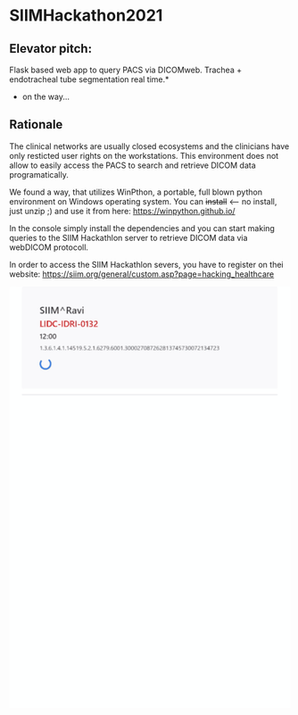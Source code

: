 # SIIMHackathon2021

## Elevator pitch:
Flask based web app to query PACS via DICOMweb. 
Trachea + endotracheal tube segmentation real time.*

* on the way...


## Rationale
The clinical networks are usually closed ecosystems and the clinicians have only resticted user rights on the workstations. 
This environment does not allow to easily access the PACS to search and retrieve DICOM data programatically.

We found a way, that utilizes WinPthon, a portable, full blown python environment on Windows operating system.
You can ~~install~~ <-- no install, just unzip ;) and use it from here: https://winpython.github.io/

In the console simply install the dependencies and you can start making queries to the SIIM Hackathlon server to retrieve DICOM data via webDICOM protocoll.

In order to access the SIIM Hackathlon severs, you have to register on thei website: https://siim.org/general/custom.asp?page=hacking_healthcare


 ![showcase](https://github.com/sandorkonya/SIIMHackathon2021/blob/31acfa10fb2cae9560d216dcc6790f8e59412b1e/showreel.gif)
